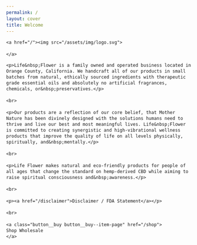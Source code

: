 ```yaml
---
permalink: /
layout: cover
title: Welcome
---
```


<div class="cover-home">

  <div class="masthead">

    <a href="/"><img src="/assets/img/logo.svg">

    </a>

  </div>

  <div class="cover-home__description">
    
    <p>Life&nbsp;Flower is a family owned and operated business located in Orange County, California. We handcraft all of our products in small batches from natural, ethically sourced ingredients with therapeutic grade essential oils and absolutely no artificial fragrances, chemicals, or&nbsp;preservatives.</p>

    <br>

    <p>Our products are a reflection of our core belief, that Mother Nature has been divinely designed with the solutions humans need to thrive and live our best and most meaningful lives. Life&nbsp;Flower is committed to creating synergistic and high-vibrational wellness products that improve the quality of life on all levels physically, spiritually, and&nbsp;mentally.</p>

    <br>

    <p>Life Flower makes natural and eco-friendly products for people of all ages that change the standard on hemp-derived CBD while aiming to raise spiritual consciousness and&nbsp;awareness.</p>

    <br>

    <p><a href="/disclaimer">Disclaimer / FDA Statement</a></p>

    <br>

    <a class="button__buy button__buy--item-page" href="/shop">
    Shop Wholesale
    </a>

  </div>

</div>
